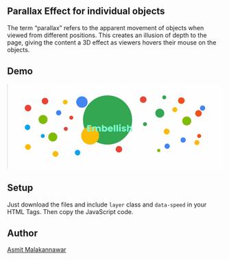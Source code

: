 ## Parallax Effect for individual objects

The term “parallax” refers to the apparent movement of objects when viewed from different positions. This creates an illusion of depth to the page, giving the content a 3D effect as viewers hovers their mouse on the objects.

## Demo

![Parallex preview](parallax.gif)

## Setup

Just download the files and include `layer` class and `data-speed` in your HTML Tags. Then copy the JavaScript code.

## Author

[Asmit Malakannawar](https://github.com/Asmit2952) 

